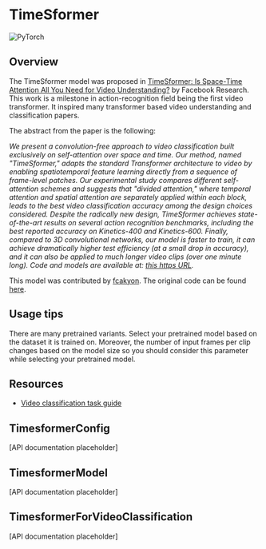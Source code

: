 <!--Copyright 2022 The HuggingFace Team. All rights reserved.

Licensed under the Apache License, Version 2.0 (the "License"); you may not use this file except in compliance with
the License. You may obtain a copy of the License at

http://www.apache.org/licenses/LICENSE-2.0

Unless required by applicable law or agreed to in writing, software distributed under the License is distributed on
an "AS IS" BASIS, WITHOUT WARRANTIES OR CONDITIONS OF ANY KIND, either express or implied. See the License for the
specific language governing permissions and limitations under the License.

⚠️ Note that this file is in Markdown but contain specific syntax for our doc-builder (similar to MDX) that may not be
rendered properly in your Markdown viewer.

-->

# TimeSformer

<div class="flex flex-wrap space-x-1">
<img alt="PyTorch" src="https://img.shields.io/badge/PyTorch-DE3412?style=flat&logo=pytorch&logoColor=white">
</div>

## Overview

The TimeSformer model was proposed in [TimeSformer: Is Space-Time Attention All You Need for Video Understanding?](https://arxiv.org/abs/2102.05095) by Facebook Research.
This work is a milestone in action-recognition field being the first video transformer. It inspired many transformer based video understanding and classification papers.

The abstract from the paper is the following:

*We present a convolution-free approach to video classification built exclusively on self-attention over space and time. Our method, named "TimeSformer," adapts the standard Transformer architecture to video by enabling spatiotemporal feature learning directly from a sequence of frame-level patches. Our experimental study compares different self-attention schemes and suggests that "divided attention," where temporal attention and spatial attention are separately applied within each block, leads to the best video classification accuracy among the design choices considered. Despite the radically new design, TimeSformer achieves state-of-the-art results on several action recognition benchmarks, including the best reported accuracy on Kinetics-400 and Kinetics-600. Finally, compared to 3D convolutional networks, our model is faster to train, it can achieve dramatically higher test efficiency (at a small drop in accuracy), and it can also be applied to much longer video clips (over one minute long). Code and models are available at: [this https URL](https://github.com/facebookresearch/TimeSformer).*

This model was contributed by [fcakyon](https://huggingface.co/fcakyon).
The original code can be found [here](https://github.com/facebookresearch/TimeSformer).

## Usage tips

There are many pretrained variants. Select your pretrained model based on the dataset it is trained on. Moreover,
the number of input frames per clip changes based on the model size so you should consider this parameter while selecting your pretrained model.

## Resources

- [Video classification task guide](../tasks/video_classification)

## TimesformerConfig

[API documentation placeholder]

## TimesformerModel

[API documentation placeholder]

## TimesformerForVideoClassification

[API documentation placeholder]